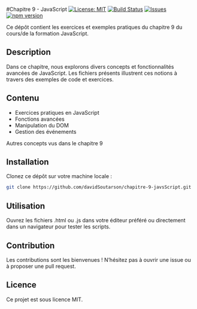 #Chapitre 9 - JavaScript
[![License: MIT](https://img.shields.io/badge/License-MIT-yellow.svg)](https://opensource.org/licenses/MIT)
[![Build Status](https://github.com/davidSoutarson/chapitre-9-javsScript/actions/workflows/main.yml/badge.svg)](https://github.com/davidSoutarson/chapitre-9-javsScript/actions)
[![Issues](https://img.shields.io/github/issues/davidSoutarson/chapitre-9-javsScript.svg)](https://github.com/davidSoutarson/chapitre-9-javsScript/issues)
[![npm version](https://img.shields.io/npm/v/chapitre-9-javsScript.svg)](https://www.npmjs.com/package/chapitre-9-javsScript)

Ce dépôt contient les exercices et exemples pratiques du chapitre 9 du cours/de la formation JavaScript.

## Description
Dans ce chapitre, nous explorons divers concepts et fonctionnalités avancées de JavaScript. Les fichiers présents illustrent ces notions à travers des exemples de code et exercices.

## Contenu
- Exercices pratiques en JavaScript
- Fonctions avancées
- Manipulation du DOM
- Gestion des événements

Autres concepts vus dans le chapitre 9

## Installation
Clonez ce dépôt sur votre machine locale :

```bash
git clone https://github.com/davidSoutarson/chapitre-9-javsScript.git
```

## Utilisation
Ouvrez les fichiers .html ou .js dans votre éditeur préféré ou directement dans un navigateur pour tester les scripts.

## Contribution
Les contributions sont les bienvenues !
N’hésitez pas à ouvrir une issue ou à proposer une pull request.

## Licence
Ce projet est sous licence MIT.
